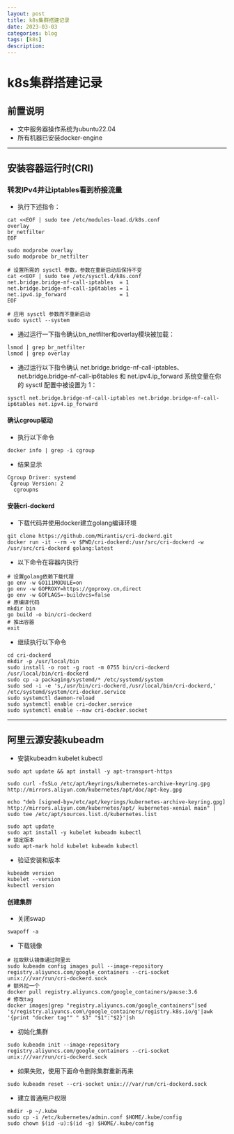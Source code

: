```yaml
---
layout: post
title: k8s集群搭建记录
date: 2023-03-03
categories: blog
tags: [k8s]
description: 
---
```


# k8s集群搭建记录

## 前置说明
- 文中服务器操作系统为ubuntu22.04
- 所有机器已安装docker-engine

***
## 安装容器运行时(CRI)

### 转发IPv4并让iptables看到桥接流量

- 执行下述指令：

```
cat <<EOF | sudo tee /etc/modules-load.d/k8s.conf
overlay
br_netfilter
EOF

sudo modprobe overlay
sudo modprobe br_netfilter

# 设置所需的 sysctl 参数，参数在重新启动后保持不变
cat <<EOF | sudo tee /etc/sysctl.d/k8s.conf
net.bridge.bridge-nf-call-iptables  = 1
net.bridge.bridge-nf-call-ip6tables = 1
net.ipv4.ip_forward                 = 1
EOF

# 应用 sysctl 参数而不重新启动
sudo sysctl --system
```

- 通过运行一下指令确认bn_netfilter和overlay模块被加载：

```
lsmod | grep br_netfilter
lsmod | grep overlay
```

- 通过运行以下指令确认 net.bridge.bridge-nf-call-iptables、net.bridge.bridge-nf-call-ip6tables 和 net.ipv4.ip_forward 系统变量在你的 sysctl 配置中被设置为 1：

```
sysctl net.bridge.bridge-nf-call-iptables net.bridge.bridge-nf-call-ip6tables net.ipv4.ip_forward
```

#### 确认cgroup驱动
- 执行以下命令

```
docker info | grep -i cgroup
```

- 结果显示

```
Cgroup Driver: systemd
 Cgroup Version: 2
  cgroupns

```

#### 安装cri-dockerd

- 下载代码并使用docker建立golang编译环境

```
git clone https://github.com/Mirantis/cri-dockerd.git
docker run -it --rm -v $PWD/cri-dockerd:/usr/src/cri-dockerd -w /usr/src/cri-dockerd golang:latest
```

- 以下命令在容器内执行

```
# 设置golang依赖下载代理
go env -w GO111MODULE=on
go env -w GOPROXY=https://goproxy.cn,direct
go env -w GOFLAGS=-buildvcs=false
# 原编译代码
mkdir bin
go build -o bin/cri-dockerd
# 推出容器
exit
```

- 继续执行以下命令

```
cd cri-dockerd
mkdir -p /usr/local/bin
sudo install -o root -g root -m 0755 bin/cri-dockerd /usr/local/bin/cri-dockerd
sudo cp -a packaging/systemd/* /etc/systemd/system
sudo sed -i -e 's,/usr/bin/cri-dockerd,/usr/local/bin/cri-dockerd,' /etc/systemd/system/cri-docker.service
sudo systemctl daemon-reload
sudo systemctl enable cri-docker.service
sudo systemctl enable --now cri-docker.socket
```
***
## 阿里云源安装kubeadm

- 安装kubeadm kubelet kubectl

```
sudo apt update && apt install -y apt-transport-https

sudo curl -fsSLo /etc/apt/keyrings/kubernetes-archive-keyring.gpg http://mirrors.aliyun.com/kubernetes/apt/doc/apt-key.gpg

echo "deb [signed-by=/etc/apt/keyrings/kubernetes-archive-keyring.gpg] http://mirrors.aliyun.com/kubernetes/apt/ kubernetes-xenial main" | sudo tee /etc/apt/sources.list.d/kubernetes.list

sudo apt update
sudo apt install -y kubelet kubeadm kubectl
# 锁定版本
sudo apt-mark hold kubelet kubeadm kubectl
```

- 验证安装和版本

```
kubeadm version
kubelet --version
kubectl version
```

#### 创建集群

- 关闭swap

```
swapoff -a
```

- 下载镜像

```
# 拉取默认镜像通过阿里云
sudo kubeadm config images pull --image-repository registry.aliyuncs.com/google_containers --cri-socket unix:///var/run/cri-dockerd.sock
# 额外拉一个
docker pull registry.aliyuncs.com/google_containers/pause:3.6
# 修改tag
docker images|grep "registry.aliyuncs.com/google_containers"|sed 's/registry.aliyuncs.com\/google_containers/registry.k8s.io/g'|awk '{print "docker tag"" " $3" "$1":"$2}'|sh
```

- 初始化集群

```
sudo kubeadm init --image-repository registry.aliyuncs.com/google_containers --cri-socket unix:///var/run/cri-dockerd.sock
```

- 如果失败，使用下面命令删除集群重新再来

```
sudo kubeadm reset --cri-socket unix:///var/run/cri-dockerd.sock
```

- 建立普通用户权限

```
mkdir -p ~/.kube
sudo cp -i /etc/kubernetes/admin.conf $HOME/.kube/config
sudo chown $(id -u):$(id -g) $HOME/.kube/config
```


